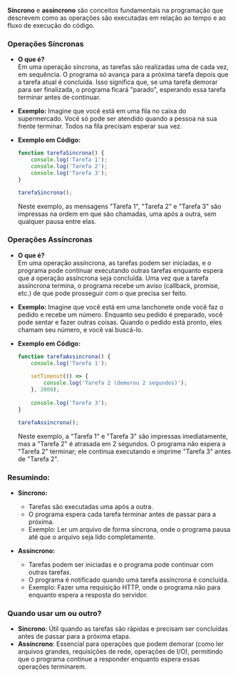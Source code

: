 **Síncrono** e **assíncrono** são conceitos fundamentais na programação que descrevem como as operações são executadas em relação ao tempo e ao fluxo de execução do código.

### Operações Síncronas

- **O que é?**  
  Em uma operação síncrona, as tarefas são realizadas uma de cada vez, em sequência. O programa só avança para a próxima tarefa depois que a tarefa atual é concluída. Isso significa que, se uma tarefa demorar para ser finalizada, o programa ficará "parado", esperando essa tarefa terminar antes de continuar.

- **Exemplo:**
  Imagine que você está em uma fila no caixa do supermercado. Você só pode ser atendido quando a pessoa na sua frente terminar. Todos na fila precisam esperar sua vez.

- **Exemplo em Código:**

  ```javascript
  function tarefaSincrona() {
      console.log('Tarefa 1');
      console.log('Tarefa 2');
      console.log('Tarefa 3');
  }

  tarefaSincrona();
  ```

  Neste exemplo, as mensagens "Tarefa 1", "Tarefa 2" e "Tarefa 3" são impressas na ordem em que são chamadas, uma após a outra, sem qualquer pausa entre elas.

### Operações Assíncronas

- **O que é?**  
  Em uma operação assíncrona, as tarefas podem ser iniciadas, e o programa pode continuar executando outras tarefas enquanto espera que a operação assíncrona seja concluída. Uma vez que a tarefa assíncrona termina, o programa recebe um aviso (callback, promise, etc.) de que pode prosseguir com o que precisa ser feito.

- **Exemplo:**
  Imagine que você está em uma lanchonete onde você faz o pedido e recebe um número. Enquanto seu pedido é preparado, você pode sentar e fazer outras coisas. Quando o pedido está pronto, eles chamam seu número, e você vai buscá-lo.

- **Exemplo em Código:**

  ```javascript
  function tarefaAssincrona() {
      console.log('Tarefa 1');
      
      setTimeout(() => {
          console.log('Tarefa 2 (demorou 2 segundos)');
      }, 2000);
      
      console.log('Tarefa 3');
  }

  tarefaAssincrona();
  ```

  Neste exemplo, a "Tarefa 1" e "Tarefa 3" são impressas imediatamente, mas a "Tarefa 2" é atrasada em 2 segundos. O programa não espera a "Tarefa 2" terminar; ele continua executando e imprime "Tarefa 3" antes de "Tarefa 2".

### Resumindo:

- **Síncrono:**
  - Tarefas são executadas uma após a outra.
  - O programa espera cada tarefa terminar antes de passar para a próxima.
  - Exemplo: Ler um arquivo de forma síncrona, onde o programa pausa até que o arquivo seja lido completamente.

- **Assíncrono:**
  - Tarefas podem ser iniciadas e o programa pode continuar com outras tarefas.
  - O programa é notificado quando uma tarefa assíncrona é concluída.
  - Exemplo: Fazer uma requisição HTTP, onde o programa não para enquanto espera a resposta do servidor.

### Quando usar um ou outro?

- **Síncrono**: Útil quando as tarefas são rápidas e precisam ser concluídas antes de passar para a próxima etapa.
- **Assíncrono**: Essencial para operações que podem demorar (como ler arquivos grandes, requisições de rede, operações de I/O), permitindo que o programa continue a responder enquanto espera essas operações terminarem.

